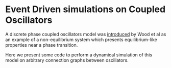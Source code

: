 # Event Driven simulations on Coupled Oscillators
A discrete phase coupled oscillators model was [introduced](https://journals.aps.org/prl/pdf/10.1103/PhysRevLett.96.145701 "Universality of Synchrony: Critical Behavior in a Discrete Model of Stochastic Phase-Coupled Oscillators")
by Wood et al as an example of a non-equilibrium system which presents
equilibrium-like properties near a phase transition.

Here we present some code to perform a dynamical simulation of this model on
arbitrary connection graphs between oscillators.
